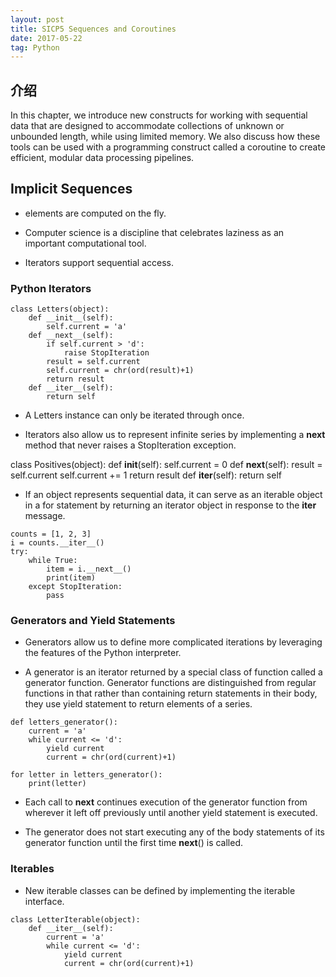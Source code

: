 ```yaml
---
layout: post
title: SICP5 Sequences and Coroutines
date: 2017-05-22
tag: Python
---   
```


## 介绍

   In this chapter, we introduce new constructs for working with sequential data that are designed to accommodate collections of unknown or unbounded length, while using limited memory. We also discuss how these tools can be used with a programming construct called a coroutine to create efficient, modular data processing pipelines.

## Implicit Sequences

* elements are computed on the fly.

* Computer science is a discipline that celebrates laziness as an important computational tool.

* Iterators support sequential access.

### Python Iterators

```
class Letters(object):
    def __init__(self):
        self.current = 'a'
    def __next__(self):
        if self.current > 'd':
            raise StopIteration
        result = self.current
        self.current = chr(ord(result)+1)
        return result
    def __iter__(self):
        return self
```

* A Letters instance can only be iterated through once.

* Iterators also allow us to represent infinite series by implementing a __next__ method that never raises a StopIteration exception.

class Positives(object):
    def __init__(self):
        self.current = 0
    def __next__(self):
        result = self.current
        self.current += 1
        return result
    def __iter__(self):
        return self

*  If an object represents sequential data, it can serve as an iterable object in a for statement by returning an iterator object in response to the __iter__ message.

```
counts = [1, 2, 3]
i = counts.__iter__()
try:
    while True:
        item = i.__next__()
        print(item)
    except StopIteration:
        pass
```

### Generators and Yield Statements

* Generators allow us to define more complicated iterations by leveraging the features of the Python interpreter.

* A generator is an iterator returned by a special class of function called a generator function. Generator functions are distinguished from regular functions in that rather than containing return statements in their body, they use yield statement to return elements of a series.

```
def letters_generator():
    current = 'a'
    while current <= 'd':
        yield current
        current = chr(ord(current)+1)

for letter in letters_generator():
    print(letter)
```

* Each call to __next__ continues execution of the generator function from wherever it left off previously until another yield statement is executed.

* The generator does not start executing any of the body statements of its generator function until the first time __next__() is called.

### Iterables

* New iterable classes can be defined by implementing the iterable interface. 

```
class LetterIterable(object):
    def __iter__(self):
        current = 'a'
        while current <= 'd':
            yield current
            current = chr(ord(current)+1)
```